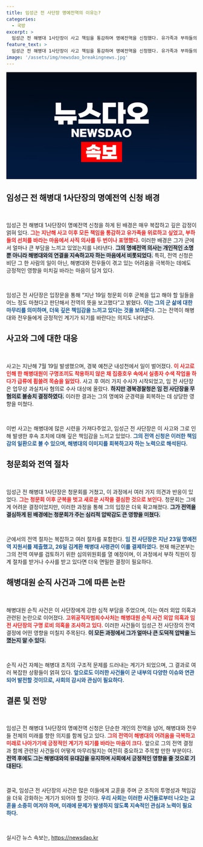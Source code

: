 ```yaml
---
title: 임성근 전 사단장 명예전역의 이유는?
categories:
  - 국방
excerpt: >
  임성근 전 해병대 1사단장이 사고 책임을 통감하며 명예전역을 신청했다. 유가족과 부하들의 선처를 애원하는 그의 결심이 어떤 파장을 일으킬지 주목된다.
feature_text: >
  임성근 전 해병대 1사단장이 사고 책임을 통감하며 명예전역을 신청했다. 유가족과 부하들의 선처를 애원하는 그의 결심이 어떤 파장을 일으킬지 주목된다.
image: '/assets/img/newsdao_breakingnews.jpg'
---
```


<p><img src="/assets/img/newsdao_breakingnews.jpg" alt="implanttips 속보" /></p>

<h2 data-ke-size="size26">임성근 전 해병대 1사단장의 명예전역 신청 배경</h2>

<p data-ke-size="size16">&nbsp;</p>

<p>임성근 전 해병대 1사단장이 명예전역 신청을 하게 된 배경은 매우 복잡하고 깊은 감정이 얽혀 있다. <b><span style="color: #ee2323;">그는 지난해 사고 이후 모든 책임을 통감하고 유가족을 위로하고 싶었고, 부하들의 선처를 바라는 마음에서 사직 의사를 두 번이나 표명했다.</span></b> 이러한 배경은 그가 군에서 얼마나 큰 부담을 느끼고 있었는지를 나타낸다. <b><span style="background-color: #21538527;">그의 명예전역 의사는 개인적인 소명뿐 아니라 해병대와의 연결을 지속하고자 하는 마음에서 비롯되었다.</span></b> 특히, 전역 신청은 비단 그 한 사람의 일이 아닌, 해병대와 전우들이 겪고 있는 어려움을 극복하는 데에도 긍정적인 영향을 미치길 바라는 마음이 담겨 있다. </p>

<p data-ke-size="size16">&nbsp;</p>

<p>임성근 전 사단장은 입장문을 통해 “지난 19일 청문회 이후 군복을 입고 해야 할 일들을 어느 정도 마쳤다고 판단해서 전역의 뜻을 보고했다”고 밝혔다. <b><span style="color: #1a5490;">이는 그의 군 삶에 대한 마무리를 의미하며, 더욱 깊은 책임감을 느끼고 있다는 것을 보여준다.</span></b> 그는 전역이 해병대와 전우들에게 긍정적인 계기가 되기를 바란다는 의지도 나타냈다. </p>

<h2 data-ke-size="size26">사고와 그에 대한 대응</h2>

<p data-ke-size="size16">&nbsp;</p>

<p>사고는 지난해 7월 19일 발생했으며, 경북 예천군 내성천에서 일이 벌어졌다. <b><span style="color: #ee2323;">이 사고로 인해 한 해병대원이 구명조끼도 착용하지 않은 채 집중호우 속에서 실종자 수색 작업을 하다가 급류에 휩쓸려 목숨을 잃었다.</span></b> 사고 후 여러 가지 수사가 시작되었고, 임 전 사단장은 업무상 과실치사 혐의로 수사 대상에 올랐다. <b><span style="background-color: #21538527;">하지만 경북경찰청은 임 전 사단장을 무혐의로 불송치 결정하였다.</span></b> 이러한 결과는 그의 명예와 군경력을 회복하는 데 상당한 영향을 미쳤다.</p>

<p data-ke-size="size16">&nbsp;</p>

<p>이번 사고는 해병대에 많은 시련을 가져다주었고, 임성근 전 사단장은 이 사고와 그로 인해 발생한 후속 조치에 대해 깊은 책임감을 느끼고 있었다. <b><span style="color: #1a5490;">그의 전역 신청은 이러한 책임감의 일환으로 볼 수 있으며, 해병대의 이미지를 회복하고자 하는 노력으로 해석된다.</span></b> </p>

<h2 data-ke-size="size26">청문회와 전역 절차</h2>

<p data-ke-size="size16">&nbsp;</p>

<p>임성근 전 해병대 1사단장은 청문회를 거쳤고, 이 과정에서 여러 가지 의견과 반응이 있었다. <b><span style="color: #ee2323;">그는 청문회 이후 군복을 벗고 새로운 시작을 결심한 것으로 보인다.</span></b> 청문회는 그에게 어려운 결정이었지만, 이러한 과정을 통해 그의 입장은 더욱 확고해졌다. <b><span style="background-color: #21538527;">그가 전역을 결심하게 된 배경에는 청문회가 주는 심리적 압박감도 큰 영향을 미쳤다.</span></b></p>

<p data-ke-size="size16">&nbsp;</p>

<p>군에서의 전역 절차는 복잡하고 여러 절차를 포함한다. <b><span style="color: #1a5490;">임 전 사단장은 지난 23일 명예전역 지원서를 제출했고, 26일 김계환 해병대 사령관이 이를 결제하였다.</span></b> 현재 해군본부는 그의 전역 여부를 검토하기 위한 심의위원회를 열 예정이며, 이 과정에서 부하 직원이 징계 절차를 받거나 수사를 받고 있다면 더욱 면밀한 결정이 필요하다. </p>

<h2 data-ke-size="size26">해병대원 순직 사건과 그에 따른 논란</h2>

<p data-ke-size="size16">&nbsp;</p>

<p>해병대원 순직 사건은 이 사단장에게 강한 심적 부담을 주었으며, 이는 여러 외압 의혹과 관련된 논란으로 이어졌다. <b><span style="color: #ee2323;">고위공직자범죄수사처는 해병대원 순직 사건 외압 의혹과 임 전 사단장의 구명 로비 의혹을 조사하고 있다.</span></b> 이러한 사건들이 임성근 전 사단장의 전역 결정에 어떤 영향을 미칠지 주목된다. <b><span style="background-color: #21538527;">이 모든 과정에서 그가 얼마나 큰 도덕적 압박을 느꼈는지 알 수 있다.</span></b></p>

<p data-ke-size="size16">&nbsp;</p>

<p>순직 사건 자체는 해병대 조직의 구조적 문제를 드러내는 계기가 되었으며, 그 결과로 여러 복잡한 상황들이 얽혀 있다. <b><span style="color: #1a5490;">앞으로도 이러한 사건들이 군 내부의 다양한 이슈와 연관되어 발전할 것이므로, 사회의 감시와 관심이 필요하다.</span></b> </p>

<h2 data-ke-size="size26">결론 및 전망</h2>

<p data-ke-size="size16">&nbsp;</p>

<p>임성근 전 해병대 1사단장의 명예전역 신청은 단순한 개인의 전역을 넘어, 해병대와 전우들 전체의 미래를 향한 의지를 함께 담고 있다. <b><span style="color: #ee2323;">그의 전역이 해병대의 어려움을 극복하고 미래로 나아가기에 긍정적인 계기가 되기를 바라는 마음이 크다.</span></b> 앞으로 그의 전역 결정과 함께 관련된 사건들이 어떻게 마무리될지는 여전히 중요하고 주목할 만한 부분이다. <b><span style="background-color: #21538527;">전역 후에도 그는 해병대와의 유대감을 유지하며 사회에서 긍정적인 영향을 줄 것으로 기대된다.</span></b></p>

<p data-ke-size="size16">&nbsp;</p>

<p>결국, 임성근 전 사단장의 사건은 많은 이들에게 교훈을 주며 군 조직의 투명성과 책임감을 더욱 강화하는 계기가 되어야 할 것이다. <b><span style="color: #1a5490;">우리 사회는 이러한 사건들로부터 나오는 교훈을 소중히 여겨야 하며, 미래에 문제가 발생하지 않도록 지속적인 관심과 노력이 필요하다.</span></b> </p>

<p data-ke-size="size16">&nbsp;</p>
실시간 뉴스 속보는, <a href="https://newsdao.kr" rel="dofollow">https://newsdao.kr</a>


